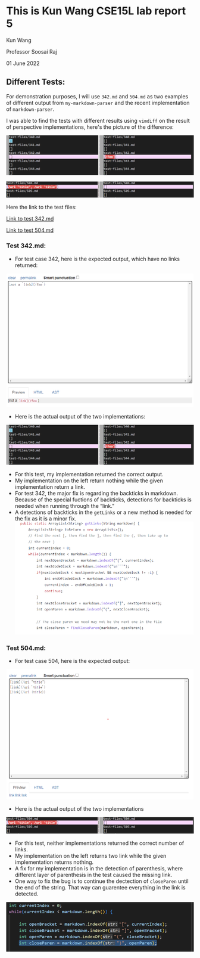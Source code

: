 # This is Kun Wang CSE15L lab report 5

Kun Wang

Professor Soosai Raj

01 June 2022

## Different Tests:
For demonstration purposes, I will use `342.md` and `504.md` as two examples of different output from `my-markdown-parser` and the recent implementation of `markdown-parser`.

I was able to find the tests with different results using `vimdiff` on the result of perspective implementations, here's the picture of the difference:

![342Test](/lab5content/test342.png)

![504Test](/lab5content/test504.png)

Here the link to the test files:

[Link to test 342.md](https://github.com/nidhidhamnani/markdown-parser/blob/main/test-files/342.md)

[Link to test 504.md](https://github.com/nidhidhamnani/markdown-parser/blob/main/test-files/504.md)

### Test 342.md:
- For test case 342, here is the expected output, which have no links returned:

![342Preview](/lab5content/342Preview.png)

- Here is the actual output of the two implementations:

![342Test](/lab5content/test342.png)

- For this test, my implementation returned the correct output.
- My implementation on the left return nothing while the given implementation return a link.
- For test 342, the major fix is regarding the backticks in markdown. Because of the special fuctions of backticks, detections for backticks is needed when running through the “link." 
- A detections of backticks in the `getLinks` or a new method is needed for the fix as it is a minor fix. 
![getLinks](/lab5content/MDGetlink.png)



### Test 504.md:
- For test case 504, here is the expected output:

![504Preview](/lab5content/504Preview.png)

- Here is the actual output of the two implementations

![504Test](/lab5content/test504.png)

- For this test, neither implementations returned the correct number of links.
- My implementation on the left returns two link while the given implementation returns nothing.
- A fix for my implementation is in the detection of parenthesis, where different layer of parenthesis in the test caused the missing link. 
- One way to fix the bug is to continue the dectection of `closeParen` until the end of the string. That way can guarentee everything in the link is detected.

![MyFix](/lab5content/MyFix.png)



